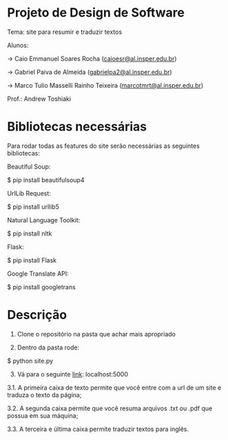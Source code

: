 Projeto de Design de Software
=============================

Tema: site para resumir e traduzir textos

Alunos:

-> Caio Emmanuel Soares Rocha (caioesr@al.insper.edu.br)

-> Gabriel Paiva de Almeida (gabrielpa2@al.insper.edu.br)

-> Marco Tulio Masselli Rainho Teixeira (marcotmrt@al.insper.edu.br)

Prof.: Andrew Toshiaki

Bibliotecas necessárias
=======================

Para rodar todas as features do site serão necessárias as seguintes bibliotecas:

Beautiful Soup:

  $ pip install beautifulsoup4

UrlLib Request:

  $ pip install urllib5

Natural Language Toolkit:

  $ pip install nltk

Flask:

  $ pip install Flask

Google Translate API:

  $ pip install googletrans

Descrição
=========

1. Clone o repositório na pasta que achar mais apropriado

2. Dentro da pasta rode:

  $ python site.py

3. Vá para o seguinte [link](https://207.0.0.1:5000/): localhost:5000

  3.1. A primeira caixa de texto permite que você entre com a url de um site e traduza o texto da página;

  3.2. A segunda caixa permite que você resuma arquivos .txt ou .pdf que possua em sua máquina;

  3.3. A terceira e última caixa permite traduzir textos para inglês.
